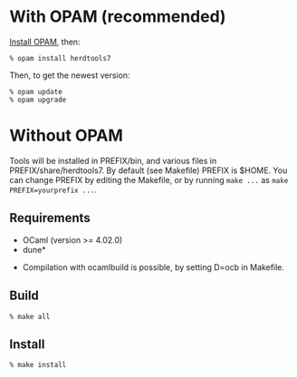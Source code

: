 With OPAM (recommended)
=======================

[Install OPAM](https://opam.ocaml.org/doc/Install.html), then:

    % opam install herdtools7

Then, to get the newest version:

    % opam update
    % opam upgrade

Without OPAM
============

Tools will be installed in PREFIX/bin, and various files in PREFIX/share/herdtools7.
By default (see Makefile) PREFIX is $HOME.
You can change PREFIX by editing the Makefile, or by running ``make ...`` as ``make PREFIX=yourprefix ...``.

Requirements
------------

- OCaml (version >= 4.02.0)
- dune*

* Compilation with ocamlbuild is possible, by setting D=ocb in Makefile.

Build
-----

    % make all

Install
-------

    % make install
